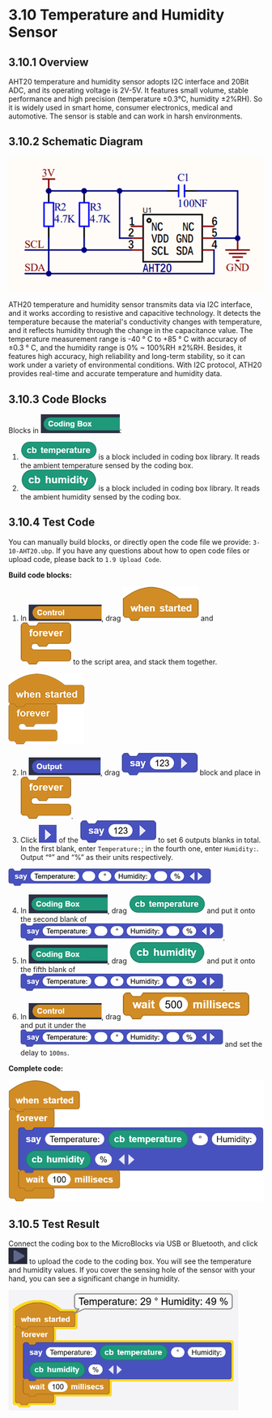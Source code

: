 # 3.10 Temperature and Humidity Sensor

## 3.10.1 Overview

AHT20 temperature and humidity sensor adopts I2C interface and 20Bit ADC, and its operating voltage is 2V-5V. It features small volume, stable performance and high precision (temperature ±0.3℃, humidity ±2%RH). So it is widely used in smart home, consumer electronics, medical and automotive. The sensor is stable and can work in harsh environments.

## 3.10.2 Schematic Diagram

![t101](./media/t101.png)

ATH20 temperature and humidity sensor transmits data via I2C interface, and it works according to resistive and capacitive technology. It detects the temperature because the material's conductivity changes with temperature, and it reflects humidity through the change in the capacitance value. The temperature measurement range is -40 ° C to +85 ° C with accuracy of ±0.3 ° C, and the humidity range is 0% ~ 100%RH ±2%RH. Besides, it features high accuracy, high reliability and long-term stability, so it can work under a variety of environmental conditions. With I2C protocol, ATH20 provides real-time and accurate temperature and humidity data.

## 3.10.3 Code Blocks

Blocks in ![](./media/codingBox.png):

1. ![t103](./media/t103.png) is a block included in coding box library. It reads the ambient temperature sensed by the coding box.
2. ![t104](./media/t104.png) is a block included in coding box library. It reads the ambient humidity sensed by the coding box.

## 3.10.4 Test Code

You can manually build blocks, or directly open the code file we provide: `3-10-AHT20.ubp`. If you have any questions about how to open code files or upload code, please back to `1.9 Upload Code`.

**Build code blocks:**

1. In ![](./media/control.png), drag ![](./media/t1.png) and ![](./media/t2.png) to the script area, and stack them together.

![t34](./media/t34.png)

2. In ![](./media/output.png), drag ![t44](./media/t44.png) block and place in ![](./media/t2.png). 
3. Click ![t47](./media/t47.png) of the ![t44](./media/t44.png) to set 6 outputs blanks in total. In the first blank, enter `Temperature:`; in the fourth one, enter `Humidity:`. Output “°” and “%” as their units respectively.

![t102](./media/t102.png)

4. In ![](./media/codingBox.png), drag ![t103](./media/t103.png) and put it onto the second blank of ![t102](./media/t102.png).
5. In ![](./media/codingBox.png), drag ![t103](./media/t104.png) and put it onto the fifth blank of ![t102](./media/t102.png).
6. In ![](./media/control.png), drag ![t4](./media/t4.png) and put it under the ![t102](./media/t102.png) and set the delay to `100ms`.

**Complete code:**

![t105](./media/t105.png)

## 3.10.5 Test Result

Connect the coding box to the MicroBlocks via USB or Bluetooth, and click ![t59](./media/t59.png) to upload the code to the coding box. You will see the temperature and humidity values. If you cover the sensing hole of the sensor with your hand, you can see a significant change in humidity.

![t106](./media/t106.png)